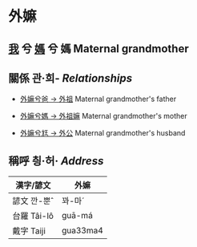 # 外嫲
## [我](member1.md) 兮 [媽](member2.md) 兮 媽 Maternal grandmother

## 關係 관·희- _Relationships_

- [外嫲兮爸 → 外祖](member44.md) Maternal grandmother's father

- [外嫲兮媽 → 外祖嫲](member45.md) Maternal grandmother's mother

- [外嫲兮尪 → 外公](member13.md) Maternal grandmother's husband



## 稱呼 칑·허· _Address_

漢字/諺文 | 外嫲
--- | ---
諺文 깐-뿐ˆ | 꽈-마ˊ
台羅 Tâi-lô | guā-má
戴字 Taiji | gua33ma4



